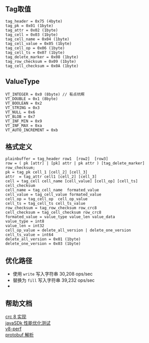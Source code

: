 ## Tag取值
```
tag_header = 0x75 (4byte)
tag_pk = 0x01 (1byte)
tag_attr = 0x02 (1byte)
tag_cell = 0x03 (1byte)
tag_cell_name = 0x04 (1byte)
tag_cell_value = 0x05 (1byte)
tag_cell_op = 0x06 (1byte)
tag_cell_ts = 0x07 (1byte)
tag_delete_marker = 0x08 (1byte)
tag_row_checksum = 0x09 (1byte)
tag_cell_checksum = 0x0A (1byte)
```

## ValueType
```
VT_INTEGER = 0x0 (8byte) // 有点坑啊
VT_DOUBLE = 0x1 (8byte)
VT_BOOLEAN = 0x2
VT_STRING = 0x3
VT_NULL = 0x6
VT_BLOB = 0x7
VT_INF_MIN = 0x9
VT_INF_MAX = 0xa
VT_AUTO_INCREMENT = 0xb
```

## 格式定义
```
plainbuffer = tag_header row1  [row2]  [row3]
row = ( pk [attr] | [pk] attr | pk attr ) [tag_delete_marker] row_checksum;
pk = tag_pk cell_1 [cell_2] [cell_3]
attr  = tag_attr cell1 [cell_2] [cell_3]
cell = tag_cell cell_name [cell_value] [cell_op] [cell_ts] cell_checksum
cell_name = tag_cell_name  formated_value
cell_value = tag_cell_value formated_value
cell_op = tag_cell_op  cell_op_value
cell_ts = tag_cell_ts cell_ts_value
row_checksum = tag_row_checksum row_crc8
cell_checksum = tag_cell_checksum row_crc8
formated_value = value_type value_len value_data
value_type = int8
value_len = int32
cell_op_value = delete_all_version | delete_one_version
cell_ts_value = int64 
delete_all_version = 0x01 (1byte)
delete_one_version = 0x03 (1byte)
```




## 优化路径
* 使用 `write` 写入字符串 30,208 ops/sec
* 替换为 `fill` 写入字符串 39,232 ops/sec
* 


## 帮助文档
[crc 8 实现](http://wuchenxu.com/2015/12/07/CRC8-calculate/)  
[javaSDk 性能优化测试](https://yq.aliyun.com/articles/39695?spm=5176.100239.0.0.JYzeZ5)  
[v8-perf](https://github.com/thlorenz/v8-perf/issues/4)  
[protobuf 解析](https://www.ibm.com/developerworks/cn/linux/l-cn-gpb/)